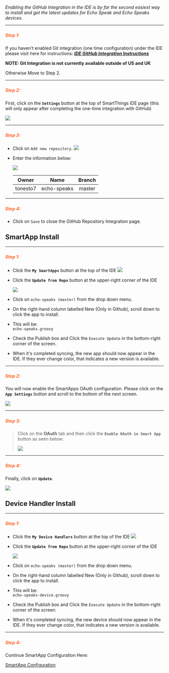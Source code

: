 *Enabling the GitHub Integration in the IDE is by far the second easiest way to install and get the latest updates for Echo Speak and Echo Speaks devices.*

---
##### <h5 style="color: #FF6025;">Step 1:</h5>
If you haven't enabled Git integration (one time configuration) under the IDE please visit here for instructions: ***[IDE GitHub Integration Instructions](http://docs.smartthings.com/en/latest/tools-and-ide/github-integration.html)***

**NOTE: Git Integration is not currently available outside of US and UK**

Otherwise Move to Step 2.

---
##### <h5 style="color: #FF6025;">Step 2:</h5>
First, click on the **`Settings`** button at the top of SmartThings IDE page (this will only appear after completing the one-time integration with GitHub)

![](https://tonesto7.github.io/echo-speaks-docs/static/img/GI_ide_settings.jpg)

---
##### <h5 style="color: #FF6025;">Step 3:</h5>
* Click on `Add new repository`.
![](https://tonesto7.github.io/echo-speaks-docs/static/img/GI_add_repo_window.png)
* Enter the information below:  

  ![](https://tonesto7.github.io/echo-speaks-docs/static/img/GI_add_repo_info.png)

  | **Owner**  | **Name**   | **Branch** |
  |:------------:|:-------------:|:------------:|
  | tonesto7 | echo-speaks | master |

---
##### <h5 style="color: #FF6025;">Step 4:</h5>
* Click on `Save` to close the GitHub Repository Integration page.


## SmartApp Install

---
##### <h5 style="color: #FF6025;">Step 1:</h5>
* Click the **`My SmartApps`** button at the top of the IDE
  ![](https://tonesto7.github.io/echo-speaks-docs/static/img/ide_links_smartapps.png)

* Click the **`Update from Repo`** button at the upper-right corner of the IDE
  
  ![](https://tonesto7.github.io/echo-speaks-docs/static/img/upd_repo_btn.png)
  
* Click on `echo-speaks (master)` from the drop down menu.
* On the right-hand column labelled New (Only in Github), scroll down to click the app to install. 
* This will be:  
  `echo-speaks.groovy`

* Check the Publish box and Click the `Execute Update` in the bottom-right corner of the screen. 
* When it's completed syncing, the new app should now appear in the IDE. If they ever change color, that indicates a new version is available.

---
##### <h5 style="color: #FF6025;">Step 2:</h5>
You will now enable the SmartApps OAuth configuration. Please click on the **`App Settings`** button and scroll to the bottom of the next screen.

![](https://tonesto7.github.io/echo-speaks-docs/static/img/ES-4.JPG)

---
##### <h5 style="color: #FF6025;">Step 3:</h5>
> Click on the **OAuth** tab and then click the **`Enable OAuth in Smart App`** button as seen below:
>
>  ![](https://tonesto7.github.io/echo-speaks-docs/static/img/ES-5.JPG)

---
##### <h5 style="color: #FF6025;">Step 4:</h5>
Finally, click on **`Update`**.  

![](https://tonesto7.github.io/echo-speaks-docs/static/img/ES-6.JPG)

## Device Handler Install

---
##### <h5 style="color: #FF6025;">Step 1:</h5>
* Click the **`My Device Handlers`** button at the top of the IDE
  ![](https://tonesto7.github.io/echo-speaks-docs/static/img/ide_links_devices.png)

* Click the **`Update from Repo`** button at the upper-right corner of the IDE
  
  ![](https://tonesto7.github.io/echo-speaks-docs/static/img/upd_repo_dev_btn.png)
  
* Click on `echo-speaks (master)` from the drop down menu.
* On the right-hand column labelled New (Only in Github), scroll down to click the app to install. 
* This will be:  
  `echo-speaks-device.groovy`

* Check the Publish box and Click the `Execute Update` in the bottom-right corner of the screen. 
* When it's completed syncing, the new device should now appear in the IDE. If they ever change color, that indicates a new version is available.

---
##### <h5 style="color: #FF6025;">Step 4:</h5>
Continue SmartApp Configuration Here:

[SmartApp Configuration](https://tonesto7.github.io/echo-speaks-docs/#/docs/installation/configuration/appConfig "wikilink")

